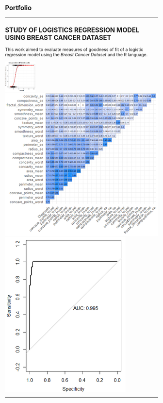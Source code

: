 ## Portfolio

---

## STUDY OF LOGISTICS REGRESSION MODEL USING BREAST CANCER DATASET

This work aimed to evaluate measures of goodness of fit of a logistic regression model using the _Breast Cancer Dataset_ and the R language.

<img src="images/adequação_curva.png?raw=true" style="height: 100px; width:100px;"/>
<img src="images/matriz_correla.png?raw=true"/>
<img src="images/roc.png?raw=true"/>

---
